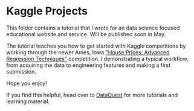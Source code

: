 # Kaggle Projects

This folder contains a tutorial that I wrote for an data science focused educational website and service.
Will be published soon in May. 

The tutorial teaches you how to get started with Kaggle competitions by working through the newer Ames, Iowa ["House Prices: Advanced Regression Techniques"](https://www.kaggle.com/c/house-prices-advanced-regression-techniques) competition. 
I demonstrating a typical workflow, from acquiring the data to engineering features and making a first submission. 

Hope you enjoy!

If you find this helpful, head over to [DataQuest](https://www.dataquest.io) for more tutorials and learning material.

